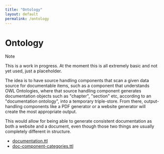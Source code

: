 ```yaml
---
title: "Ontology"
layout: default
permalink: /ontology
---
```


# Ontology

> [!NOTE]
>
> This is a work in progress.
> At the moment this is all extremely basic and not yet used, just a placeholder.

The idea is to have source handling components that scan a given data source
for documentable items, such as a component that understands OWL Ontologies,
where that source handling component generates documentation objects such as
"chapter", "section" etc, according to an "documentation ontology", into a
temporary triple-store. From there, output-handling components like a PDF
generator or a website generator will create the most appropriate output.

This would allow for being able to generate consistent documentation as both
a website and a document, even though those two things are usually completely
different in structure.

- [documentation.ttl](./documentation.ttl)
- [doc-component-categories.ttl](./doc-component-categories.ttl)
